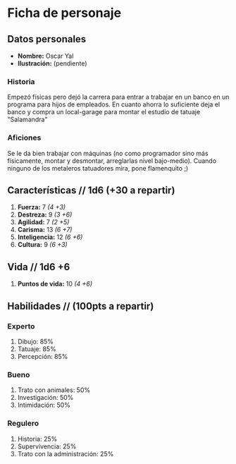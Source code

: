 # Ficha de personaje

## Datos personales
- **Nombre:** Oscar Yal
- **Ilustración:** (pendiente)

### Historia
Empezó físicas pero dejó la carrera para entrar a trabajar en un banco en un programa para hijos de empleados. En cuanto ahorra lo suficiente deja el banco y compra un local-garage para montar el estudio de tatuaje "Salamandra"

### Aficiones
Se le da bien trabajar con máquinas (no como programador sino más físicamente, montar y desmontar, arreglarlas nivel bajo-medio).
Cuando ninguno de los metaleros tatuadores mira, pone flamenquito ;)

## Características  // 1d6 (+30 a repartir)
1. **Fuerza:** 7   _(4 +3)_
2. **Destreza:** 9   _(3 +6)_
3. **Agilidad:** 7   _(2 +5)_
4. **Carisma:** 13   _(6 +7)_
5. **Inteligencia:** 12   _(6 +6)_
6. **Cultura:** 9   _(6 +3)_

## Vida // 1d6 +6
1. **Puntos de vida:** 10   _(4 +6)_

## Habilidades // (100pts a repartir)
### Experto
1. Dibujo: 85%
2. Tatuaje: 85%
3. Percepción: 85%
### Bueno
1. Trato con animales: 50%
2. Investigación: 50%
3. Intimidación: 50%
### Regulero
1. Historia: 25%
2. Supervivencia: 25%
3. Trato con la administración: 25%